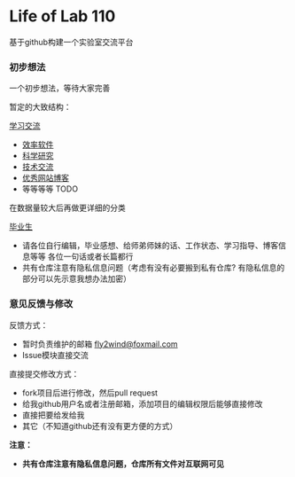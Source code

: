 # Life of Lab 110

基于github构建一个实验室交流平台

### 初步想法

一个初步想法，等待大家完善

暂定的大致结构：

[学习交流](/study)

- [效率软件](/study/software.md)
- [科学研究](/study/research.md)
- [技术交流](/study/technology.md)
- [优秀网站博客](/study/website.md)
- 等等等等 TODO

在数据量较大后再做更详细的分类

[毕业生](/graduate)

- 请各位自行编辑，毕业感想、给师弟师妹的话、工作状态、学习指导、博客信息等等  各位一句话或者长篇都行
- 共有仓库注意有隐私信息问题（考虑有没有必要搬到私有仓库? 有隐私信息的部分可以先示意我想办法加密）


### 意见反馈与修改

反馈方式：

- 暂时负责维护的邮箱 fly2wind@foxmail.com
- Issue模块直接交流


直接提交修改方式：

- fork项目后进行修改，然后pull request
- 给我github用户名或者注册邮箱，添加项目的编辑权限后能够直接修改
- 直接把要给发给我
- 其它（不知道github还有没有更方便的方式）


**注意：**

- **共有仓库注意有隐私信息问题，仓库所有文件对互联网可见**


